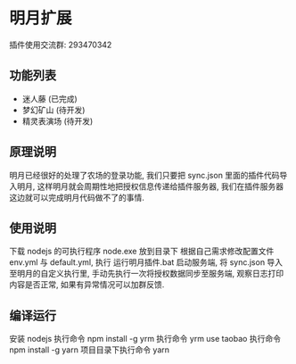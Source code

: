 # 明月扩展

插件使用交流群: 293470342

## 功能列表

-   迷人藤 (已完成)
-   梦幻矿山 (待开发)
-   精灵表演场 (待开发)

## 原理说明

明月已经很好的处理了农场的登录功能,
我们只要把 sync.json 里面的插件代码导入明月,
这样明月就会周期性地把授权信息传递给插件服务器,
我们在插件服务器这边就可以完成明月代码做不了的事情.

## 使用说明

下载 nodejs 的可执行程序 node.exe 放到目录下
根据自己需求修改配置文件 env.yml 与 default.yml,
执行 运行明月插件.bat 启动服务端,
将 sync.json 导入至明月的自定义执行里,
手动先执行一次将授权数据同步至服务端,
观察日志打印内容是否正常,
如果有异常情况可以加群反馈.

## 编译运行

安装 nodejs
执行命令 npm install -g yrm
执行命令 yrm use taobao
执行命令 npm install -g yarn
项目目录下执行命令 yarn
